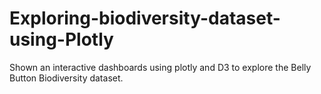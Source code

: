 # Exploring-biodiversity-dataset-using-Plotly
 Shown an interactive dashboards using plotly and D3 to explore the Belly Button Biodiversity dataset. 
